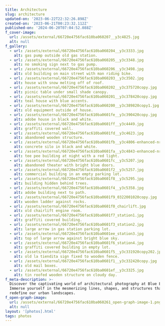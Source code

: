 ```yaml
---
title: Architecture
slug: architecture
updated-on: '2023-06-22T22:32:26.898Z'
created-on: '2023-06-21T00:23:32.112Z'
published-on: '2024-06-20T07:04:52.088Z'
f_cover-image:
  url: /assets/external/66720e4756fac610ba060207__y3c4825.jpg
  alt: null
f_gallery:
  - url: /assets/external/66720e4756fac610ba060204__y3c3333.jpg
    alt: gas pump outside old gas station.
  - url: /assets/external/66720e4756fac610ba060205__y3c3348.jpg
    alt: no smoking sign next to gas pump.
  - url: /assets/external/66720e4756fac610ba060206__y3c3498.jpg
    alt: old building on main street with man riding bike.
  - url: /assets/external/66720e4756fac610ba060203__y3c3502.jpg
    alt: house with snow melting off of roof.
  - url: /assets/external/66720e4756fac610ba060202__y3c375720copy.jpg
    alt: picnic table under small shade canopy.
  - url: /assets/external/66720e4756fac610ba060201__y3c378420copy.jpg
    alt: teal house with blue accents.
  - url: /assets/external/66720e4756fac610ba060200__y3c389820copy1.jpg
    alt: old equipment outside of house.
  - url: /assets/external/66720e4756fac610ba0601fe__y3c390420copy.jpg
    alt: adobe house in black and white.
  - url: /assets/external/66720e4756fac610ba0601ff__y3c4449.jpg
    alt: graffiti covered wall.
  - url: /assets/external/66720e4756fac610ba0601fd__y3c4623.jpg
    alt: abandoned wooden structure.
  - url: /assets/external/66720e4756fac610ba0601fb__y3c4806-enhanced-nr.jpg
    alt: concrete silo in black and white.
  - url: /assets/external/66720e4756fac610ba0601fa__y3c4843-enhanced-nr.jpg
    alt: tee pee building at night with a red light.
  - url: /assets/external/66720e4756fac610ba0601fc__y3c5207.jpg
    alt: abandoned theater with bright blue doors.
  - url: /assets/external/66720e4756fac610ba0601f2__y3c5257.jpg
    alt: commercial building in an empty parking lot.
  - url: /assets/external/66720e4756fac610ba0601f8__y3c5295.jpg
    alt: building hidden behind trees.
  - url: /assets/external/66720e4756fac610ba0601f4__y3c5358.jpg
    alt: adobe building next to path.
  - url: /assets/external/66720e4756fac610ba0601f9_0322001020copy.jpg
    alt: wooden ladder against rocks.
  - url: /assets/external/66720e4756fac610ba0601f0_chairlift.jpg
    alt: old chairlift engine room.
  - url: /assets/external/66720e4756fac610ba0601f7_station1.jpg
    alt: graffiti covered building.
  - url: /assets/external/66720e4756fac610ba0601f3_station2.jpg
    alt: large arrow in gas station parking lot.
  - url: /assets/external/66720e4756fac610ba0601ee_station3.jpg
    alt: top of large arrow against bright blue sky.
  - url: /assets/external/66720e4756fac610ba0601f6_station4.jpg
    alt: graffiti covered building in empty lot.
  - url: /assets/external/66720e4756fac610ba0601f5__y3c331920copy202.jpg
    alt: old la tiendita sign fixed to wooden fence.
  - url: /assets/external/66720e4756fac610ba0601f1__y3c332420copy.jpg
    alt: old mail boxes.
  - url: /assets/external/66720e4756fac610ba0601ef__y3c3325.jpg
    alt: tin roofed wooden structure on cloudy day.
f_meta-description: >-
  Discover the captivating world of architectural photography at Blue Eye Bison.
  Immerse yourself in the mesmerizing lines, shapes, and structures that
  redefine our urban landscapes. 
f_open-graph-image:
  url: /assets/external/66720e4756fac610ba060261_open-graph-image-1.png
  alt: null
layout: '[photos].html'
tags: photos
---
```



